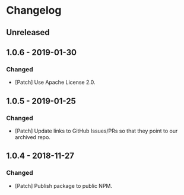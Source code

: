 # Changelog

## Unreleased

## 1.0.6 - 2019-01-30

### Changed

-   [Patch] Use Apache License 2.0.

## 1.0.5 - 2019-01-25

### Changed

-   [Patch] Update links to GitHub Issues/PRs so that they point to our archived repo.

## 1.0.4 - 2018-11-27

### Changed

-   [Patch] Publish package to public NPM.
